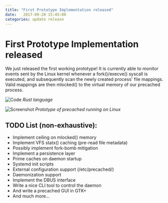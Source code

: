 ```yaml
---
title: "First Prototype Implementation released"
date:   2017-09-28 15:45:00
categories: update release
---
```


# First Prototype Implementation released

We just released the first working prototype!
It is currently able to monitor events sent by the Linux kernel whenever a
fork()/execve() syscall is executed, and subsequently scan the newly created
process' file mappings. Valid mappings are then mlocked() to the virtual
memory of our precached process.

![Code](/precached/images/code.png)
*Rust language*

![Screenshot](/precached/images/screenshot.png)
*Prototype of precached running on Linux*

## TODO List (non-exhaustive):

* Implement ceiling on mlocked() memory
* Implement VFS statx() caching (pre-read file metadata)
* Possibly implement fork-bomb mitigation
* Implement a persistence layer
* Prime caches on daemon startup
* Systemd init scripts
* External configuration support (/etc/precached/)
* Daemonization support
* Implement the DBUS interface
* Write a nice CLI tool to control the daemon
* And write a precached GUI in GTK+
* And much more...
